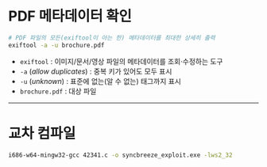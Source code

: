 # PDF 메타데이터 확인

```bash
# PDF 파일의 모든(exiftool이 아는 한) 메타데이터를 최대한 상세히 출력
exiftool -a -u brochure.pdf
```

- `exiftool` : 이미지/문서/영상 파일의 메타데이터를 조회·수정하는 도구  
- `-a` (*allow duplicates*) : 중복 키가 있어도 모두 표시  
- `-u` (*unknown*) : 표준에 없는(알 수 없는) 태그까지 표시  
- `brochure.pdf` : 대상 파일

---

# 교차 컴파일

```bash
i686-w64-mingw32-gcc 42341.c -o syncbreeze_exploit.exe -lws2_32
```

